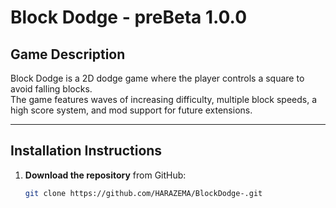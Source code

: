 # Block Dodge - preBeta 1.0.0

## Game Description
Block Dodge is a 2D dodge game where the player controls a square to avoid falling blocks.  
The game features waves of increasing difficulty, multiple block speeds, a high score system, and mod support for future extensions.

---

## Installation Instructions
1. **Download the repository** from GitHub:  
   ```bash
   git clone https://github.com/HARAZEMA/BlockDodge-.git
